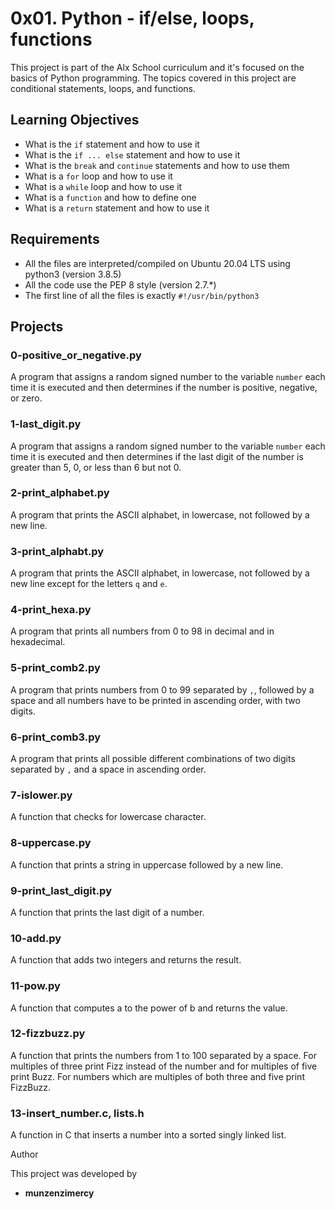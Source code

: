 # 0x01. Python - if/else, loops, functions

This project is part of the Alx School curriculum and it's focused on the basics of Python programming. The topics covered in this project are conditional statements, loops, and functions.

## Learning Objectives

- What is the `if` statement and how to use it
- What is the `if ... else` statement and how to use it
- What is the `break` and `continue` statements and how to use them
- What is a `for` loop and how to use it
- What is a `while` loop and how to use it
- What is a `function` and how to define one
- What is a `return` statement and how to use it

## Requirements

- All the files are interpreted/compiled on Ubuntu 20.04 LTS using python3 (version 3.8.5)
- All the code use the PEP 8 style (version 2.7.*)
- The first line of all the files is exactly `#!/usr/bin/python3`

## Projects

### 0-positive_or_negative.py

A program that assigns a random signed number to the variable `number` each time it is executed and then determines if the number is positive, negative, or zero. 

### 1-last_digit.py

A program that assigns a random signed number to the variable `number` each time it is executed and then determines if the last digit of the number is greater than 5, 0, or less than 6 but not 0.

### 2-print_alphabet.py

A program that prints the ASCII alphabet, in lowercase, not followed by a new line.

### 3-print_alphabt.py

A program that prints the ASCII alphabet, in lowercase, not followed by a new line except for the letters `q` and `e`.

### 4-print_hexa.py

A program that prints all numbers from 0 to 98 in decimal and in hexadecimal.

### 5-print_comb2.py

A program that prints numbers from 0 to 99 separated by `,`, followed by a space and all numbers have to be printed in ascending order, with two digits.

### 6-print_comb3.py

A program that prints all possible different combinations of two digits separated by `,` and a space in ascending order.

### 7-islower.py

A function that checks for lowercase character.

### 8-uppercase.py

A function that prints a string in uppercase followed by a new line.

### 9-print_last_digit.py

A function that prints the last digit of a number.

### 10-add.py

A function that adds two integers and returns the result.

### 11-pow.py

A function that computes a to the power of b and returns the value.

### 12-fizzbuzz.py

A function that prints the numbers from 1 to 100 separated by a space. For multiples of three print Fizz instead of the number and for multiples of five print Buzz. For numbers which are multiples of both three and five print FizzBuzz.

### 13-insert_number.c, lists.h

A function in C that inserts a number into a sorted singly linked list.

Author

This project was developed by 
- **munzenzimercy** 

